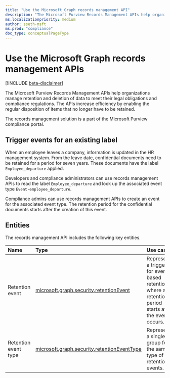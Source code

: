 ```yaml
---
title: "Use the Microsoft Graph records management API"
description: "The Microsoft Purview Records Management APIs help organizations manage retention and deletion of data to meet their legal obligations and compliance regulations. The APIs increase efficiency by enabling the regular disposition of items that no longer have to be retained."
ms.localizationpriority: medium
author: sseth-msft
ms.prod: "compliance"
doc_type: conceptualPageType
---
```


# Use the Microsoft Graph records management APIs

[!INCLUDE [beta-disclaimer](../../includes/beta-disclaimer.md)]

The Microsoft Purview Records Management APIs help organizations manage retention and deletion of data to meet their legal obligations and compliance regulations. The APIs increase efficiency by enabling the regular disposition of items that no longer have to be retained.

The records management solution is a part of the Microsoft Purview compliance portal.

## Trigger events for an existing label
When an employee leaves a company, information is updated in the HR management system. From the leave date, confidential documents need to be retained for a period for seven years. These documents have the label `Employee_departure` applied.

Developers and compliance administrators can use records management APIs to read the label `Employee_departure` and look up the associated event type `Event-employee_departure`.

Compliance admins can use records management APIs to create an event for the associated event type. The retention period for the confidential documents starts after the creation of this event.

## Entities
The records management API includes the following key entities.

| Name | Type       | Use case |
|:-|:-|:-|
| Retention event | [microsoft.graph.security.retentionEvent](../resources/security-retentionevent.md) | Represents a trigger for event-based retention, where a retention period starts after the event occurs. |
| Retention event type | [microsoft.graph.security.retentionEventType](../resources/security-retentioneventtype.md) | Represents a single group for the same type of retention events. |
